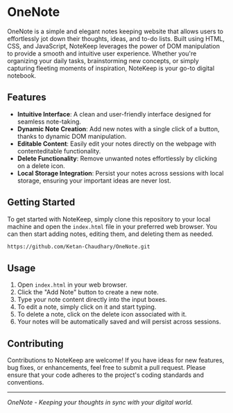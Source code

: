 # OneNote

OneNote is a simple and elegant notes keeping website that allows users to effortlessly jot down their thoughts, ideas, and to-do lists. Built using HTML, CSS, and JavaScript, NoteKeep leverages the power of DOM manipulation to provide a smooth and intuitive user experience. Whether you're organizing your daily tasks, brainstorming new concepts, or simply capturing fleeting moments of inspiration, NoteKeep is your go-to digital notebook.

## Features
- **Intuitive Interface**: A clean and user-friendly interface designed for seamless note-taking.
- **Dynamic Note Creation**: Add new notes with a single click of a button, thanks to dynamic DOM manipulation.
- **Editable Content**: Easily edit your notes directly on the webpage with contenteditable functionality.
- **Delete Functionality**: Remove unwanted notes effortlessly by clicking on a delete icon.
- **Local Storage Integration**: Persist your notes across sessions with local storage, ensuring your important ideas are never lost.

## Getting Started
To get started with NoteKeep, simply clone this repository to your local machine and open the `index.html` file in your preferred web browser. You can then start adding notes, editing them, and deleting them as needed.

```bash
https://github.com/Ketan-Chaudhary/OneNote.git
```

## Usage
1. Open `index.html` in your web browser.
2. Click the "Add Note" button to create a new note.
3. Type your note content directly into the input boxes.
4. To edit a note, simply click on it and start typing.
5. To delete a note, click on the delete icon associated with it.
6. Your notes will be automatically saved and will persist across sessions.

## Contributing
Contributions to NoteKeep are welcome! If you have ideas for new features, bug fixes, or enhancements, feel free to submit a pull request. Please ensure that your code adheres to the project's coding standards and conventions.

---

*OneNote - Keeping your thoughts in sync with your digital world.*
